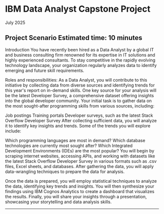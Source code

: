 # IBM Data Analyst Capstone Project 
July 2025

Project Scenario
Estimated time: 10 minutes
----------------
Introduction
You have recently been hired as a Data Analyst by a global IT and business consulting firm renowned for its expertise in IT solutions and highly experienced consultants. To stay competitive in the rapidly evolving technology landscape, your organization regularly analyzes data to identify emerging and future skill requirements.

Roles and responsibilities:
As a Data Analyst, you will contribute to this initiative by collecting data from diverse sources and identifying trends for this year's report on in-demand skills. One key source for your analysis will be the latest Developer Survey, a comprehensive dataset offering insights into the global developer community.
Your initial task is to gather data on the most sought-after programming skills from various sources, including:

Job postings
Training portals
Developer surveys, such as the latest Stack Overflow Developer Survey
After collecting sufficient data, you will analyze it to identify key insights and trends. Some of the trends you will explore include:

Which programming languages are most in demand?
Which database technologies are currently most sought after?
Which Integrated Development Environments (IDEs) are the most popular?
You will begin by scraping internet websites, accessing APIs, and working with datasets like the latest Stack Overflow Developer Survey in various formats such as .csv files, Excel sheets, and databases.
After gathering the data, you will apply data-wrangling techniques to prepare the data for analysis.

Once the data is prepared, you will employ statistical techniques to analyze the data, identifying key trends and insights. You will then synthesize your findings using IBM Cognos Analytics to create a dashboard that visualizes the results. Finally, you will share your insights through a presentation, showcasing your storytelling and data analysis skills.

---------------
